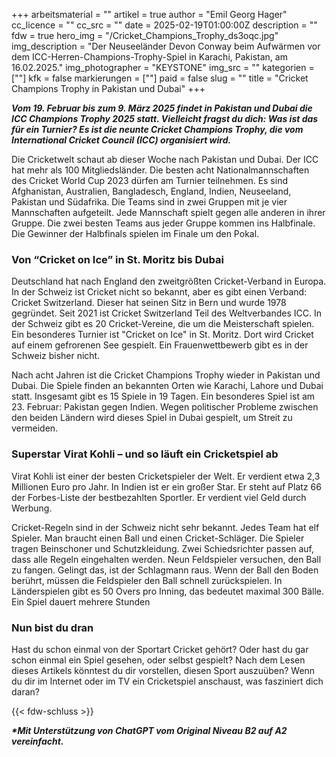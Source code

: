 +++
arbeitsmaterial = ""
artikel = true
author = "Emil Georg Hager"
cc_licence = ""
cc_src = ""
date = 2025-02-19T01:00:00Z
description = ""
fdw = true
hero_img = "/Cricket_Champions_Trophy_ds3oqc.jpg"
img_description = "Der Neuseeländer Devon Conway beim Aufwärmen vor dem ICC-Herren-Champions-Trophy-Spiel in Karachi, Pakistan, am 16.02.2025."
img_photographer = "KEYSTONE"
img_src = ""
kategorien = [""]
kfk = false
markierungen = [""]
paid = false
slug = ""
title = "Cricket Champions Trophy in Pakistan und Dubai"
+++

**_Vom 19. Februar bis zum 9. März 2025 findet in Pakistan und Dubai die ICC Champions Trophy 2025 statt. Vielleicht fragst du dich: Was ist das für ein Turnier? Es ist die neunte Cricket Champions Trophy, die vom International Cricket Council (ICC) organisiert wird._**

Die Cricketwelt schaut ab dieser Woche nach Pakistan und Dubai. Der ICC hat mehr als 100 Mitgliedsländer. Die besten acht Nationalmannschaften des Cricket World Cup 2023 dürfen am Turnier teilnehmen. Es sind Afghanistan, Australien, Bangladesch, England, Indien, Neuseeland, Pakistan und Südafrika. Die Teams sind in zwei Gruppen mit je vier Mannschaften aufgeteilt. Jede Mannschaft spielt gegen alle anderen in ihrer Gruppe. Die zwei besten Teams aus jeder Gruppe kommen ins Halbfinale. Die Gewinner der Halbfinals spielen im Finale um den Pokal.

### Von “Cricket on Ice” in St. Moritz bis Dubai

Deutschland hat nach England den zweitgrößten Cricket-Verband in Europa. In der Schweiz ist Cricket nicht so bekannt, aber es gibt einen Verband: Cricket Switzerland. Dieser hat seinen Sitz in Bern und wurde 1978 gegründet. Seit 2021 ist Cricket Switzerland Teil des Weltverbandes ICC. In der Schweiz gibt es 20 Cricket-Vereine, die um die Meisterschaft spielen. Ein besonderes Turnier ist "Cricket on Ice" in St. Moritz. Dort wird Cricket auf einem gefrorenen See gespielt. Ein Frauenwettbewerb gibt es in der Schweiz bisher nicht.

Nach acht Jahren ist die Cricket Champions Trophy wieder in Pakistan und Dubai. Die Spiele finden an bekannten Orten wie Karachi, Lahore und Dubai statt. Insgesamt gibt es 15 Spiele in 19 Tagen. Ein besonderes Spiel ist am 23. Februar: Pakistan gegen Indien. Wegen politischer Probleme zwischen den beiden Ländern wird dieses Spiel in Dubai gespielt, um Streit zu vermeiden.

### Superstar Virat Kohli – und so läuft ein Cricketspiel ab

Virat Kohli ist einer der besten Cricketspieler der Welt. Er verdient etwa 2,3 Millionen Euro pro Jahr. In Indien ist er ein großer Star. Er steht auf Platz 66 der Forbes-Liste der bestbezahlten Sportler. Er verdient viel Geld durch Werbung.

Cricket-Regeln sind in der Schweiz nicht sehr bekannt. Jedes Team hat elf Spieler. Man braucht einen Ball und einen Cricket-Schläger. Die Spieler tragen Beinschoner und Schutzkleidung. Zwei Schiedsrichter passen auf, dass alle Regeln eingehalten werden. Neun Feldspieler versuchen, den Ball zu fangen. Gelingt das, ist der Schlagmann raus. Wenn der Ball den Boden berührt, müssen die Feldspieler den Ball schnell zurückspielen. In Länderspielen gibt es 50 Overs pro Inning, das bedeutet maximal 300 Bälle. Ein Spiel dauert mehrere Stunden

### Nun bist du dran

Hast du schon einmal von der Sportart Cricket gehört?
Oder hast du gar schon einmal ein Spiel gesehen, oder selbst gespielt?
Nach dem Lesen dieses Artikels könntest du dir vorstellen, diesen Sport auszuüben?
Wenn du dir im Internet oder im TV ein Cricketspiel anschaust, was fasziniert dich daran?

{{< fdw-schluss >}}

**_\*Mit Unterstützung von ChatGPT vom Original Niveau B2 auf A2 vereinfacht._**